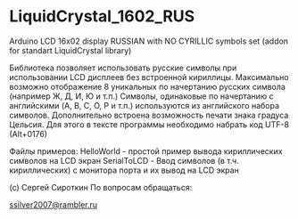 # LiquidCrystal_1602_RUS
Arduino LCD 16x02 display RUSSIAN with NO CYRILLIC symbols set (addon for standart LiquidCrystal library)

Библиотека позволяет использовать русские символы при использовании LCD дисплеев без встроенной кириллицы. Максимально возможно отображение 8 уникальных по начертанию русских символа (например Ж, Д, И, Ю и т.п.) Символы, одинаковые по начертанию с английскими (A, B, C, O, P и т.п.) используются из английского набора символов. Дополнительно встроена возможность печати знака градуса Цельсия. Для этого в тексте программы необходимо набрать код UTF-8 (Alt+0176)

Файлы примеров:
HelloWorld - простой пример вывода кириллических символов на LCD экран
SerialToLCD - Ввод символов (в т.ч. кириллических) с монитора порта и их вывод на LCD экран

(c) Сергей Сироткин
По вопросам обращаться:

ssilver2007@rambler.ru
